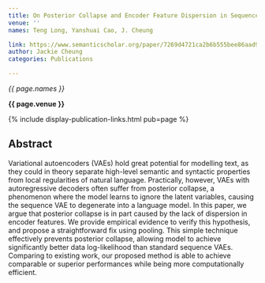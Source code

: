 ```yaml
---
title: On Posterior Collapse and Encoder Feature Dispersion in Sequence VAEs.
venue: ''
names: Teng Long, Yanshuai Cao, J. Cheung

link: https://www.semanticscholar.org/paper/7269d4721ca2b6b555bee86aad97f562fa5cd9ac
author: Jackie Cheung
categories: Publications

---
```


*{{ page.names }}*

**{{ page.venue }}**

{% include display-publication-links.html pub=page %}

## Abstract

Variational autoencoders (VAEs) hold great potential for modelling text, as they could in theory separate high-level semantic and syntactic properties from local regularities of natural language. Practically, however, VAEs with autoregressive decoders often suffer from posterior collapse, a phenomenon where the model learns to ignore the latent variables, causing the sequence VAE to degenerate into a language model. In this paper, we argue that posterior collapse is in part caused by the lack of dispersion in encoder features. We provide empirical evidence to verify this hypothesis, and propose a straightforward fix using pooling. This simple technique effectively prevents posterior collapse, allowing model to achieve significantly better data log-likelihood than standard sequence VAEs. Comparing to existing work, our proposed method is able to achieve comparable or superior performances while being more computationally efficient.